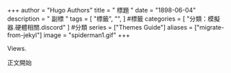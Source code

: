 
+++
author = "Hugo Authors"
title = " 標題 " 
date = "1898-06-04" 
description = " 副標 " 
tags = [
    "標籤", 
    "",
] #標籤
categories = [
    "分類：模擬器.硬體相關.discord"
] #分類
series = ["Themes Guide"]
aliases = ["migrate-from-jekyl"]
image = "spiderman1.gif" 
+++
<!-- Global site tag (gtag.js) - Google Analytics -->
<script async src="https://www.googletagmanager.com/gtag/js?id=G-FNDM35MCGM"></script>
<script>
  window.dataLayer = window.dataLayer || [];
  function gtag(){dataLayer.push(arguments);}
  gtag('js', new Date());

  gtag('config', 'G-FNDM35MCGM');
</script>
<span id="busuanzi_value_site_uv"></span>Views.  

正文開始


